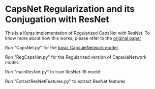 # CapsNet Regularization and its Conjugation with ResNet
This is a [Keras](https://keras.io/) implementation of Regularized CapsNet with ResNet.
To know more about how this works, please refer to the [original paper](https://www.sciencedirect.com/science/article/abs/pii/S0031320321000388)

Run "CapsNet.py" for the [basic CapsuleNetwork model](https://papers.nips.cc/paper/6975-dynamic-routing-between-capsules.pdf).

Run "RegCapsNet.py" for the Regularized version of CapsuleNetwork model.

Run "mainResNet.py" to train ResNet-18 model 


Run "ExtractResNetFeatures.py" to extract ResNet features

